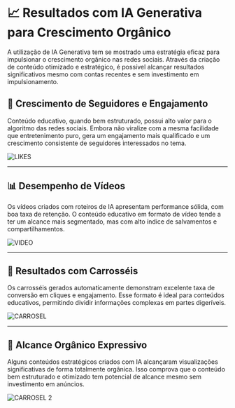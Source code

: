 # 📈 Resultados com IA Generativa para Crescimento Orgânico

A utilização de IA Generativa tem se mostrado uma estratégia eficaz para impulsionar o crescimento orgânico nas redes sociais. Através da criação de conteúdo otimizado e estratégico, é possível alcançar resultados significativos mesmo com contas recentes e sem investimento em impulsionamento.

## 🎯 Crescimento de Seguidores e Engajamento
Conteúdo educativo, quando bem estruturado, possui alto valor para o algoritmo das redes sociais. Embora não viralize com a mesma facilidade que entretenimento puro, gera um engajamento mais qualificado e um crescimento consistente de seguidores interessados no tema.

![LIKES](https://github.com/user-attachments/assets/d2520547-f6ba-4bc5-905e-84f5cf891bc9)

---

## 📊 Desempenho de Vídeos
Os vídeos criados com roteiros de IA apresentam performance sólida, com boa taxa de retenção. O conteúdo educativo em formato de vídeo tende a ter um alcance mais segmentado, mas com alto índice de salvamentos e compartilhamentos.

![VIDEO](https://github.com/user-attachments/assets/a62a37f0-9af6-4752-96b6-8174022c552e)

---

## 📱 Resultados com Carrosséis
Os carrosséis gerados automaticamente demonstram excelente taxa de conversão em cliques e engajamento. Esse formato é ideal para conteúdos educativos, permitindo dividir informações complexas em partes digeríveis.

![CARROSEL](https://github.com/user-attachments/assets/7b980d8b-dd7f-4f40-9548-6586cd4eeadb)

---

## 🚀 Alcance Orgânico Expressivo
Alguns conteúdos estratégicos criados com IA alcançaram visualizações significativas de forma totalmente orgânica. Isso comprova que o conteúdo bem estruturado e otimizado tem potencial de alcance mesmo sem investimento em anúncios.

![CARROSEL 2](https://github.com/user-attachments/assets/37ea1927-8c4e-4050-a161-b70ff638a1a8)


